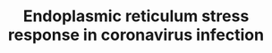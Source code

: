 ---
annotations:
- id: PW:0000237
  parent: regulatory pathway
  type: Pathway Ontology
  value: stress response pathway
- id: DOID:934
  parent: disease by infectious agent
  type: Disease Ontology
  value: viral infectious disease
- id: PW:0000013
  parent: disease pathway
  type: Pathway Ontology
  value: disease pathway
- id: DOID:2945
  parent: disease by infectious agent
  type: Disease Ontology
  value: severe acute respiratory syndrome
authors:
- Khanspers
- AlexanderPico
- Egonw
- MaintBot
- Fehrhart
- Andra
- Laurent
- Finterly
- Eweitz
- NhungP
citedin:
- link: 10.1093/bib/bbac368
  title: 'Pathway integration and annotation: building a puzzle with non-matching
    pieces and no reference picture (2022)'
communities:
- COVID19
description: 'This pathway model describes how the three branches of the Unfolded
  Protein Response (UPR) signaling pathway are activated and regulated during human
  coronavirus infection [DOI: 10.1146/annurev-micro-020518-115759]. During coronavirus
  infection, viral proteins are produced in large amounts in the ER, exceeding the
  ER’s protein folding capacity and leading to large amounts of unfolded proteins.
  This results in ER stress and activation of the UPR through transmembrane sensors
  PERK, IRE1 and ATF6. Pathways activation occurs when the protein chaperone GRP78
  (HSPA5) dissociates from the PERK/IRE1/ATF6 to bind unfolded proteins, which leads
  to oligomerization, autophosphorylation and activation [DOI: 10.1107/S0907444911006445].
  Activated PERK inactivates eIF2α by phosphorylation, leading to a decrease in overall
  protein synthesis. eIF2α can also be phosphorylated by several other kinases (HRI,
  GCN2, PKR). PKR activation is shown to be suppressed by coronavirus nsp15 and dsRNA-binding
  activity of MERS-CoV protein 4a. Activated IRE1 (ERN1) has multiple downstream effects.
  The IRE1 RNase domain is involved in unconventional splicing of XBP1, creating XBP1S
  which induces expression of protein folding genes. The RNase domain can also break
  down mRNAs (IRE1-dependent mRNA decay, RIDD), helping to establish ER homeostasis.
  Finally, the kinase activity of IRE1 also activates a signaling cascade that leads
  to the JNK pathway, triggering apoptosis. It is thought that the SARS-CoV E protein
  suppresses activation of the IRE1 pathway and SARS-CoV-induced apoptosis [10.1371/journal.ppat.1002315].  Activated
  ATF6 is translocated to Golgi and cleaved [DOI: 10.1016/s1097-2765(00)00133-7] to
  release ATF6-p50, a transcription factor that induces the expression of protein
  chaperone genes as well as CHOP and XBP1. There is evidence that SARS-CoV infection
  inhibits ATF6 cleavage [10.1016/j.virol.2009.02.021].  '
last-edited: 2024-08-06
ndex: 48e7e5ec-8b6f-11eb-9e72-0ac135e8bacf
organisms:
- Homo sapiens
redirect_from:
- /index.php/Pathway:WP4861
- /instance/WP4861
- /instance/WP4861_r135076
revision: r135076
schema-jsonld:
- '@context': https://schema.org/
  '@id': https://wikipathways.github.io/pathways/WP4861.html
  '@type': Dataset
  creator:
    '@type': Organization
    name: WikiPathways
  description: 'This pathway model describes how the three branches of the Unfolded
    Protein Response (UPR) signaling pathway are activated and regulated during human
    coronavirus infection [DOI: 10.1146/annurev-micro-020518-115759]. During coronavirus
    infection, viral proteins are produced in large amounts in the ER, exceeding the
    ER’s protein folding capacity and leading to large amounts of unfolded proteins.
    This results in ER stress and activation of the UPR through transmembrane sensors
    PERK, IRE1 and ATF6. Pathways activation occurs when the protein chaperone GRP78
    (HSPA5) dissociates from the PERK/IRE1/ATF6 to bind unfolded proteins, which leads
    to oligomerization, autophosphorylation and activation [DOI: 10.1107/S0907444911006445].
    Activated PERK inactivates eIF2α by phosphorylation, leading to a decrease in
    overall protein synthesis. eIF2α can also be phosphorylated by several other kinases
    (HRI, GCN2, PKR). PKR activation is shown to be suppressed by coronavirus nsp15
    and dsRNA-binding activity of MERS-CoV protein 4a. Activated IRE1 (ERN1) has multiple
    downstream effects. The IRE1 RNase domain is involved in unconventional splicing
    of XBP1, creating XBP1S which induces expression of protein folding genes. The
    RNase domain can also break down mRNAs (IRE1-dependent mRNA decay, RIDD), helping
    to establish ER homeostasis. Finally, the kinase activity of IRE1 also activates
    a signaling cascade that leads to the JNK pathway, triggering apoptosis. It is
    thought that the SARS-CoV E protein suppresses activation of the IRE1 pathway
    and SARS-CoV-induced apoptosis [10.1371/journal.ppat.1002315].  Activated ATF6
    is translocated to Golgi and cleaved [DOI: 10.1016/s1097-2765(00)00133-7] to release
    ATF6-p50, a transcription factor that induces the expression of protein chaperone
    genes as well as CHOP and XBP1. There is evidence that SARS-CoV infection inhibits
    ATF6 cleavage [10.1016/j.virol.2009.02.021].  '
  keywords:
  - ATF4
  - ATF6
  - ATF6-p50
  - BCL2
  - CHOP
  - EIF2A
  - ERN1
  - GADD34
  - GCN2
  - HRI
  - HSPA5
  - MAPK8
  - PERK
  - PKR
  - PP1
  - PPP1CA
  - PPP1CB
  - PPP1CC
  - PPP1R10
  - PPP1R11
  - PPP1R12A
  - PPP1R12B
  - PPP1R12C
  - PPP1R13B
  - PPP1R14A
  - PPP1R14B
  - PPP1R14C
  - PPP1R14D
  - PPP1R15A
  - PPP1R15B
  - PPP1R16A
  - PPP1R16B
  - PPP1R1A
  - PPP1R1B
  - PPP1R1C
  - PPP1R2
  - PPP1R3A
  - PPP1R3B
  - PPP1R3C
  - PPP1R3D
  - PPP1R3E
  - PPP1R3F
  - PPP1R3G
  - PPP1R7
  - PPP1R8
  - PPP1R9A
  - PPP1R9B
  - S
  - S1P
  - S2P
  - SARS E
  - XBP1
  - XBP1u
  - nsp15
  license: CC0
  name: Endoplasmic reticulum stress response in coronavirus infection
seo: CreativeWork
title: Endoplasmic reticulum stress response in coronavirus infection
wpid: WP4861
---